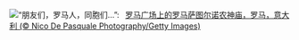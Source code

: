 ![](https://www.bing.com/th?id=OHR.ForumRomanum_ZH-CN5873120178_UHD.jpg&w=1000)“朋友们，罗马人，同胞们…”:&nbsp;&ensp;[罗马广场上的罗马萨图尔诺农神庙，罗马，意大利 (© Nico De Pasquale Photography/Getty Images)](https://www.bing.com/th?id=OHR.ForumRomanum_ZH-CN5873120178_UHD.jpg)
<br><br/>
